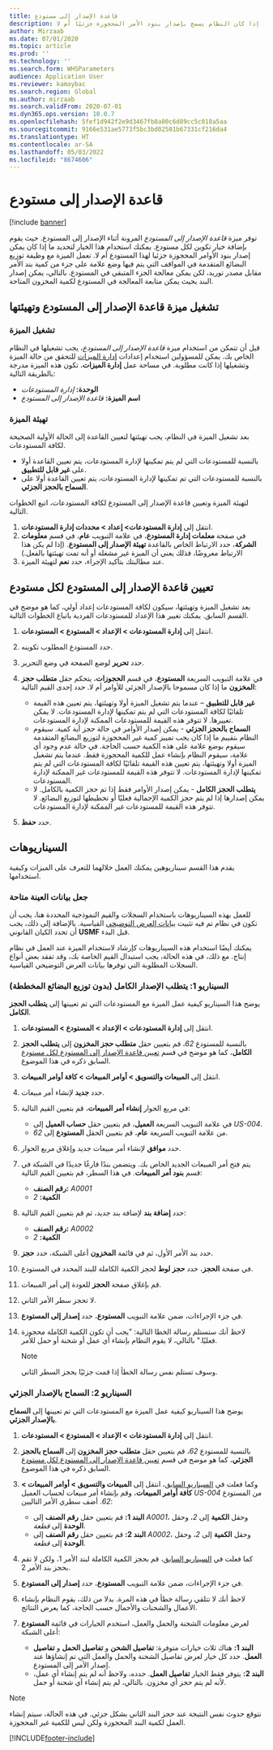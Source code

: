```yaml
---
title: قاعدة الإصدار إلى مستودع
description: يوفر هذا الموضوع معلومات حول ميزة قاعدة الإصدار إلى المستودع، والتي توفر المرونة أثناء الإصدار للمستودع. ويضيف خيار تكوين يتحكم فيما إذا كان النظام يسمح بإصدار بنود الأمر المحجوزة جزئيًا أم لا.
author: Mirzaab
ms.date: 07/01/2020
ms.topic: article
ms.prod: ''
ms.technology: ''
ms.search.form: WHSParameters
audience: Application User
ms.reviewer: kamaybac
ms.search.region: Global
ms.author: mirzaab
ms.search.validFrom: 2020-07-01
ms.dyn365.ops.version: 10.0.7
ms.openlocfilehash: 5fef1d942f2e9d3467fb8a00c6d89cc5c018a5aa
ms.sourcegitcommit: 9166e531ae5773f5bc3bd02501b67331cf216da4
ms.translationtype: HT
ms.contentlocale: ar-SA
ms.lasthandoff: 05/03/2022
ms.locfileid: "8674606"
---
```

# <a name="release-to-warehouse-rule"></a>قاعدة الإصدار إلى مستودع

[!include [banner](../includes/banner.md)]

توفر ميزة *قاعدة الإصدار إلى المستودع* المرونة أثناء الإصدار إلى المستودع. حيث يقوم بإضافة خيار تكوين لكل مستودع. يمكنك استخدام هذا الخيار لتحديد ما إذا كان يمكن إصدار بنود الأوامر المحجوزة جزئيا لهذا المستودع أم لا. تعمل الميزة مع وظيفة توزيع البضائع المتقدمة في المواقف التي يتم فيها وضع علامة على جزء من كمية بند الأمر مقابل مصدر توريد، لكن يمكن معالجة الجزء المتبقي في المستودع. بالتالي، يمكن إصدار البند بحيث يمكن متابعة المعالجة في المستودع لكمية المخزون المتاحة.

## <a name="turn-on-and-initialize-the-release-to-warehouse-rule-feature"></a>تشغيل ميزة قاعدة الإصدار إلى المستودع وتهيئتها

### <a name="turn-on-the-feature"></a>تشغيل الميزة

قبل أن تتمكن من استخدام ميزة *قاعدة الإصدار إلى المستودع*، يجب تشغيلها في النظام الخاص بك. يمكن للمسؤولين استخدام إعدادات [إدارة الميزات](../../fin-ops-core/fin-ops/get-started/feature-management/feature-management-overview.md) للتحقق من حالة الميزة وتشغيلها إذا كانت مطلوبة. في مساحة عمل **إدارة الميزات**، تكون هذه الميزة مدرجة بالطريقة التالية:

- **الوحدة:** *إدارة المستودعات*
- **اسم الميزة:** *قاعدة الإصدار إلى المستودع*

### <a name="initialize-the-feature"></a>تهيئة الميزة

بعد تشغيل الميزة في النظام، يجب تهيئتها لتعيين القاعدة إلى الحالة الأولية الصحيحة لكافة المستودعات.

- بالنسبة للمستودعات التي لم يتم تمكينها لإدارة المستودعات، يتم تعيين القاعدة أولا على **غير قابل للتطبيق**.
- بالنسبة للمستودعات التي تم تمكينها لإدارة المستودعات، يتم تعيين القاعدة أولا على **السماح بالحجز الجزئي**.

لتهيئة الميزة وتعيين قاعدة الإصدار إلى المستودع لكافة المستودعات، اتبع الخطوات التالية.

1. انتقل إلى **إدارة المستودعات‬\> إعداد‬ \> محددات إدارة المستودعات**.
1. في صفحة **معلمات إدارة المستودع**، في علامة التبويب **عام**، في قسم **معلومات الشركة**، حدد الارتباط الخاص بالقاعدة **تهيئة الإصدار إلى المستودع**. (إذا لم يكن هذا الارتباط معروضًا، فذلك يعني أن الميزة غير مشغلة أو أنه تمت تهيئتها بالفعل.)
1. عند مطالبتك بتأكيد الإجراء، حدد **نعم** لتهيئة الميزة.

## <a name="set-the-release-to-warehouse-rule-for-each-warehouse"></a><a name="set-option-warehouse"></a>تعيين قاعدة الإصدار إلى المستودع لكل مستودع

بعد تشغيل الميزة وتهيئتها، سيكون لكافة المستودعات إعداد أولي، كما هو موضح في القسم السابق. يمكنك تغيير هذا الإعداد للمستودعات الفردية باتباع الخطوات التالية.

1. انتقل إلى **إدارة المستودعات \> الإعداد \> المستودع \> المستودعات**.
1. حدد المستودع المطلوب تكوينه.
1. حدد **تحرير** لوضع الصفحة في وضع التحرير.
1. في علامة التبويب السريعة **المستودع**، في قسم **الحجوزات**، يتحكم حقل **متطلب حجز المخزون** ما إذا كان مسموحا بالإصدار الجزئي للأوامر أم لا. حدد إحدى القيم التالية:

    - **غير قابل للتطبيق** – عندما يتم تشغيل الميزة أولا وتهيئتها، يتم تعيين هذه القيمة تلقائيًا لكافة المستودعات التي لم يتم تمكينها لإدارة المستودعات. لا يمكن تغييرها. لا تتوفر هذه القيمة للمستودعات الممكنة لإدارة المستودعات.
    - **السماح بالحجز الجزئي** - يمكن إصدار الأوامر في حالة حجز أية كمية. سيقوم النظام بتقييم ما إذا كان يجب تمييز كمية غير المحجوزة لتوزيع البضائع المتقدمة سيقوم بوضع علامة على هذه الكمية حسب الحاجة. في حالة عدم وجود أي علامة، سيقوم النظام بإنشاء عمل للكمية المحجوزة فقط. عندما يتم تشغيل الميزة أولا وتهيئتها، يتم تعيين هذه القيمة تلقائيًا لكافة المستودعات التي لم يتم تمكينها لإدارة المستودعات. لا تتوفر هذه القيمة للمستودعات غير الممكنة لإدارة المستودعات.
    - **يتطلب الحجز الكامل** - يمكن إصدار الأوامر فقط إذا تم حجز الكمية بالكامل. لا يمكن إصدارها إذا لم يتم حجز الكمية الإجمالية فعليًا أو تخطيطها لتوزيع البضائع. لا تتوفر هذه القيمة للمستودعات غير الممكنة لإدارة المستودعات.

1. حدد **حفظ**.

## <a name="scenarios"></a>السيناريوهات

يقدم هذا القسم سيناريوهين يمكنك العمل خلالهما للتعرف على الميزات وكيفية استخدامها.

### <a name="make-sample-data-available"></a>جعل بيانات العينة متاحة

للعمل بهذه السيناريوهات باستخدام السجلات والقيم النموذجية المحددة هنا، يجب أن تكون في نظام تم فيه تثبيت [بيانات العرض التوضيحي](../../fin-ops-core/dev-itpro/deployment/deploy-demo-environment.md) القياسية. بالإضافة إلى ذلك، يجب أن تحدد الكيان القانوني **USMF** قبل البدء.

يمكنك أيضًا استخدام هذه السيناريوهات كإرشاد لاستخدام الميزة عند العمل في نظام إنتاج. مع ذلك، في هذه الحالة، يجب استبدال القيم الخاصة بك، وقد تفقد بعض أنواع السجلات المطلوبة التي توفرها بيانات العرض التوضيحي القياسية.

### <a name="scenario-1-require-full-release-no-planned-cross-docking"></a><a name="scenario1"></a>السيناريو 1: يتطلب الإصدار الكامل (بدون توزيع البضائع المخططة)

يوضح هذا السيناريو كيفية عمل الميزة مع المستودعات التي تم تعيينها إلى **يتطلب الحجز الكامل**.

1. انتقل إلى **إدارة المستودعات \> الإعداد \> المستودع \> المستودعات**.
1. بالنسبة للمستودع _62_، قم بتعيين حقل **متطلب حجز المخزون** إلى **يتطلب الحجز الكامل**، كما هو موضح في قسم [تعيين قاعدة الإصدار إلى المستودع لكل مستودع](#set-option-warehouse) السابق ذكره في هذا الموضوع.
1. انتقل إلى **المبيعات والتسويق \> أوامر المبيعات \> كافة أوامر المبيعات‬**.
1. حدد **جديد** لإنشاء أمر مبيعات.
1. في مربع الحوار **إنشاء أمر المبيعات**، قم بتعيين القيم التالية:

    - في علامة التبويب السريعة **العميل**، قم بتعيين حقل **حساب العميل** إلى _US-004_.
    - من علامة التبويب السريعة **عام**، قم بتعيين الحقل **المستودع** إلى _62_.

1. حدد **موافق** لإنشاء أمر مبيعات جديد وإغلاق مربع الحوار.
1. يتم فتح أمر المبيعات الجديد الخاص بك. ويتضمن بندًا فارغًا جديدًا في الشبكة في قسم **بنود أمر المبيعات**. في هذا السطر، قم بتعيين القيم التالية:

    - **رقم الصنف:** *A0001*
    - **الكمية:** *2*

1. حدد **إضافة بند** لإضافة بند جديد، ثم قم بتعيين القيم التالية:

    - **رقم الصنف:** *A0002*
    - **الكمية:** *2*

1. حدد بند الأمر الأول، ثم في قائمة **المخزون** أعلى الشبكة، حدد **حجز**.
1. في صفحة **الحجز**، حدد **حجز لوط** لحجز الكمية الكاملة للبند المحدد في المستودع.
1. قم بإغلاق صفحة **الحجز** للعودة إلى أمر المبيعات.
1. لا تحجز سطر الأمر الثاني.
1. في جزء الإجراءات، ضمن علامة التبويب **المستودع**، حدد **إصدار إلى المستودع‬**.
1. لاحظ أنك ستستلم رسالة الخطا التالية: "يجب أن تكون الكمية الكاملة محجوزة فعليًا." بالتالي، لا يقوم النظام بإنشاء أي عمل أو شحنة أو حمل للأمر.

    > [!NOTE]
    > وسوف تستلم نفس رسالة الخطأ إذا قمت جزئيًا بحجز السطر الثاني.

### <a name="scenario-2-allow-partial-release"></a>السيناريو 2: السماح بالإصدار الجزئي

يوضح هذا السيناريو كيفية عمل الميزة مع المستودعات التي تم تعيينها إلى **السماح بالإصدار الجزئي‬**.

1. انتقل إلى **إدارة المستودعات \> الإعداد \> المستودع \> المستودعات**.
1. بالنسبة للمستودع _62_، قم بتعيين حقل **متطلب حجز المخزون** إلى **السماح بالحجز الجزئي‬**، كما هو موضح في قسم [تعيين قاعدة الإصدار إلى المستودع لكل مستودع](#set-option-warehouse) السابق ذكره في هذا الموضوع.
1. وكما فعلت في [السيناريو السابق](#scenario1)، انتقل إلى **المبيعات والتسويق \> أوامر المبيعات \> كافة أوامر المبيعات**، وقم بإنشاء أمر مبيعات لحساب العميل _US-004_ من المستودع _62_. أضف سطري الأمر التاليين:

    - **البند 1:** قم بتعيين حقل **رقم الصنف** إلى _A0001_، وحقل **الكمية** إلى _2_، وحقل **الوحدة** إلى _قطعة_.
    - **البند 2:** قم بتعيين حقل **رقم الصنف** إلى _A0002_، وحقل **الكمية** إلى _2_، وحقل **الوحدة** إلى _قطعة_.

1. كما فعلت في [السيناريو السابق](#scenario1)، قم بحجز الكمية الكاملة لبند الأمر 1، ولكن لا تقم بحجز بند الأمر 2.
1. في جزء الإجراءات، ضمن علامة التبويب **المستودع**، حدد **إصدار إلى المستودع‬**.
1. لاحظ أنك لا تتلقي رسالة خطأ في هذه المرة. بدلا من ذلك، يقوم النظام بإنشاء الأعمال والشحنات والأحمال حسب الحاجة، كما يعرض النتائج.
1. لعرض معلومات الشحنة والحمل والعمل، استخدم الخيارات في قائمة **المستودع** أعلى الشبكة:

    - **البند 1:** هناك ثلاث خيارات متوفرة: **تفاصيل الشحن** و **تفاصيل الحمل** و **تفاصيل العمل**. حدد كل خيار لعرض تفاصيل الشحنة والحمل والعمل التي تم إنشاؤها عند إصدار الأمر إلى المستودع.
    - **البند 2:** يتوفر فقط الخيار **تفاصيل العمل**. حدده، ولاحظ أنه لم يتم إنشاء أي عمل، لأنه لم يتم حجز أي مخزون. بالتالي، لم يتم إنشاء أي شحنة أو حمل.

> [!NOTE]
> نتوقع حدوث نفس النتيجة عند حجز البند الثاني بشكل جزئي. في هذه الحالة، سيتم إنشاء العمل لكمية البند المحجوزة ولكن ليس للكمية غير المحجوزة.


[!INCLUDE[footer-include](../../includes/footer-banner.md)]